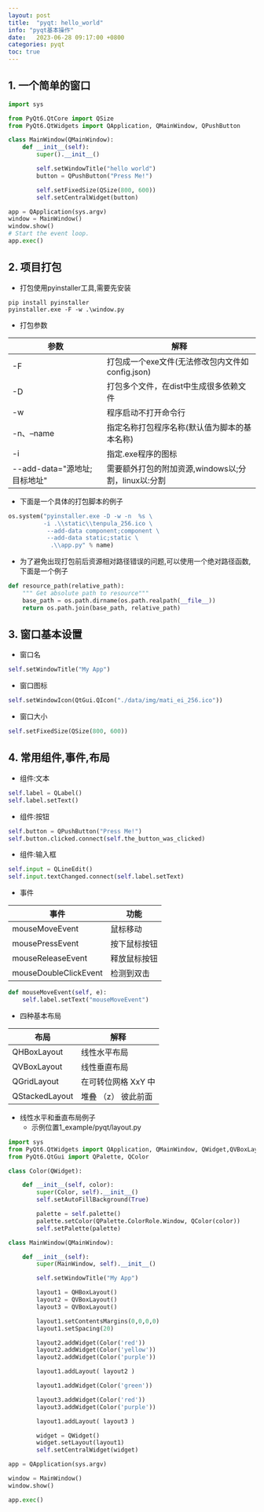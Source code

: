 ```yaml
---
layout: post
title:  "pyqt: hello_world"
info: "pyqt基本操作"
date:   2023-06-28 09:17:00 +0800
categories: pyqt
toc: true
---
```



## 1. 一个简单的窗口  
```python
import sys

from PyQt6.QtCore import QSize
from PyQt6.QtWidgets import QApplication, QMainWindow, QPushButton

class MainWindow(QMainWindow):
    def __init__(self):
        super().__init__()

        self.setWindowTitle("hello world")
        button = QPushButton("Press Me!")

        self.setFixedSize(QSize(800, 600))
        self.setCentralWidget(button)

app = QApplication(sys.argv)
window = MainWindow()
window.show()
# Start the event loop.
app.exec()
```

## 2. 项目打包
- 打包使用pyinstaller工具,需要先安装
```
pip install pyinstaller
pyinstaller.exe -F -w .\window.py
```
- 打包参数

| 参数                         | 解释                                                |
| ---------------------------- | --------------------------------------------------- |
| -F                           | 打包成一个exe文件(无法修改包内文件如config.json)    |
| -D                           | 打包多个文件，在dist中生成很多依赖文件              |
| -w                           | 程序启动不打开命令行                                |
| -n、–name                    | 指定名称打包程序名称(默认值为脚本的基本名称)        |
| -i                           | 指定.exe程序的图标                                  |
| --add-data="源地址;目标地址" | 需要额外打包的附加资源,windows以;分割，linux以:分割 |

- 下面是一个具体的打包脚本的例子
```python
os.system("pyinstaller.exe -D -w -n  %s \
          -i .\\static\\tenpula_256.ico \
           --add-data component;component \
           --add-data static;static \
            .\\app.py" % name)
```
- 为了避免出现打包前后资源相对路径错误的问题,可以使用一个绝对路径函数,下面是一个例子
```python
def resource_path(relative_path):
    """ Get absolute path to resource"""
    base_path = os.path.dirname(os.path.realpath(__file__))
    return os.path.join(base_path, relative_path)
```

## 3. 窗口基本设置
- 窗口名
```python
self.setWindowTitle("My App")
```
- 窗口图标
```python
self.setWindowIcon(QtGui.QIcon("./data/img/mati_ei_256.ico"))
```

- 窗口大小 
```python
self.setFixedSize(QSize(800, 600))
```

## 4. 常用组件,事件,布局
- 组件:文本
```python
self.label = QLabel()
self.label.setText()
```

- 组件:按钮
```python
self.button = QPushButton("Press Me!")
self.button.clicked.connect(self.the_button_was_clicked)
```

- 组件:输入框
```python
self.input = QLineEdit()
self.input.textChanged.connect(self.label.setText)
```

- 事件

| 事件                  | 功能         |
| --------------------- | ------------ |
| mouseMoveEvent        | 鼠标移动     |
| mousePressEvent       | 按下鼠标按钮 |
| mouseReleaseEvent     | 释放鼠标按钮 |
| mouseDoubleClickEvent | 检测到双击   |

```python
def mouseMoveEvent(self, e):
    self.label.setText("mouseMoveEvent")
```

- 四种基本布局

| 布局           | 解释                |
| -------------- | ------------------- |
| QHBoxLayout    | 线性水平布局        |
| QVBoxLayout    | 线性垂直布局        |
| QGridLayout    | 在可转位网格 XxY 中 |
| QStackedLayout | 堆叠 （z） 彼此前面 |

- 线性水平和垂直布局例子  
  - 示例位置1_example/pyqt/layout.py
```python
import sys
from PyQt6.QtWidgets import QApplication, QMainWindow, QWidget,QVBoxLayout,QHBoxLayout
from PyQt6.QtGui import QPalette, QColor

class Color(QWidget):

    def __init__(self, color):
        super(Color, self).__init__()
        self.setAutoFillBackground(True)

        palette = self.palette()
        palette.setColor(QPalette.ColorRole.Window, QColor(color))
        self.setPalette(palette)

class MainWindow(QMainWindow):

    def __init__(self):
        super(MainWindow, self).__init__()

        self.setWindowTitle("My App")

        layout1 = QHBoxLayout()
        layout2 = QVBoxLayout()
        layout3 = QVBoxLayout()

        layout1.setContentsMargins(0,0,0,0)
        layout1.setSpacing(20)

        layout2.addWidget(Color('red'))
        layout2.addWidget(Color('yellow'))
        layout2.addWidget(Color('purple'))

        layout1.addLayout( layout2 )

        layout1.addWidget(Color('green'))

        layout3.addWidget(Color('red'))
        layout3.addWidget(Color('purple'))

        layout1.addLayout( layout3 )

        widget = QWidget()
        widget.setLayout(layout1)
        self.setCentralWidget(widget)

app = QApplication(sys.argv)

window = MainWindow()
window.show()

app.exec()
```
